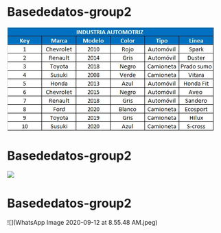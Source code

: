 # Basededatos-group2
![](a.png.jpeg)
# Basededatos-group2
![](flujo.png.jpeg)
# Basededatos-group2
![](WhatsApp Image 2020-09-12 at 8.55.48 AM.jpeg)
